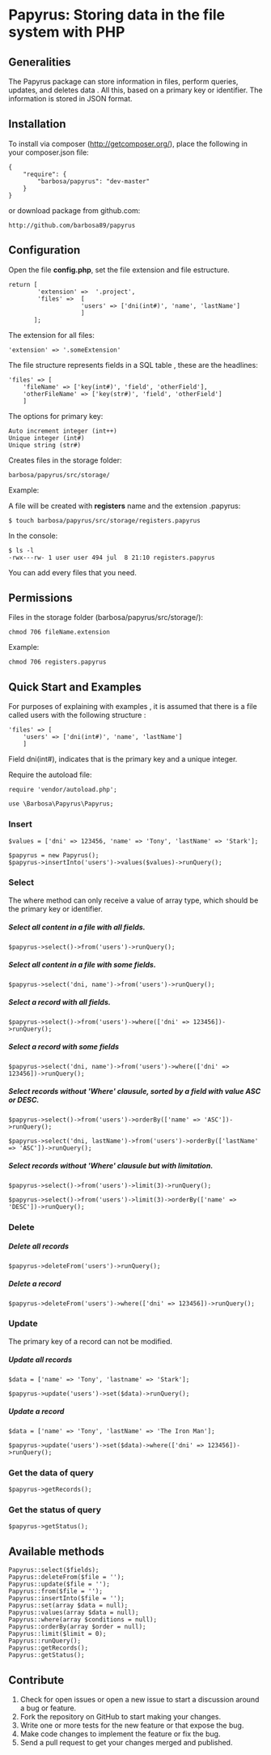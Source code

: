 # Papyrus: Storing data in the file system with PHP

## Generalities


The Papyrus package can store information in files, perform queries, updates, and deletes data . All this, based on a primary key or identifier. The information is stored in JSON format.

## Installation

To install via composer (http://getcomposer.org/), place the following in your composer.json file:

    {
        "require": {
            "barbosa/papyrus": "dev-master"
        }
    }

or download package from github.com:

    http://github.com/barbosa89/papyrus

## Configuration

Open the file **config.php**, set the file extension and file estructure. 

	return [
            'extension'	=>	'.project',
            'files' =>  [
                        'users' => ['dni(int#)', 'name', 'lastName']
                        ]
	       ];

The extension for all files:

    'extension' => '.someExtension'


The file structure represents fields in a SQL table , these are the headlines:

    'files' => [
		'fileName' => ['key(int#)', 'field', 'otherField'],
        'otherFileName' => ['key(str#)', 'field', 'otherField']
		]

The options for primary key:

	Auto increment integer (int++)
	Unique integer (int#)
	Unique string (str#)

Creates files in the storage folder:
   
    barbosa/papyrus/src/storage/ 

Example:

A file will be created with **registers** name and the extension .papyrus:

    $ touch barbosa/papyrus/src/storage/registers.papyrus

In the console:

	$ ls -l
    -rwx---rw- 1 user user 494 jul  8 21:10 registers.papyrus

You can add every files that you need.

## Permissions

Files in the storage folder (barbosa/papyrus/src/storage/): 

    chmod 706 fileName.extension

Example:
    
    chmod 706 registers.papyrus

## Quick Start and Examples

For purposes of explaining with examples , it is assumed that there is a file called users with the following structure :

    'files' => [
		'users' => ['dni(int#)', 'name', 'lastName']
		]

Field dni(int#), indicates that is the primary key and a unique integer.

Require the autoload file:

    require 'vendor/autoload.php';

    use \Barbosa\Papyrus\Papyrus;

### Insert


    $values = ['dni' => 123456, 'name' => 'Tony', 'lastName' => 'Stark'];

    $papyrus = new Papyrus();
    $papyrus->insertInto('users')->values($values)->runQuery();


### Select

The where method can only receive a value of array type, which should be the primary key or identifier.

##### Select all content in a file with all fields.


    $papyrus->select()->from('users')->runQuery();


##### Select all content in a file with some fields.


    $papyrus->select('dni, name')->from('users')->runQuery();


##### Select a record with all fields.


    $papyrus->select()->from('users')->where(['dni' => 123456])->runQuery();


##### Select a record with some fields 


    $papyrus->select('dni, name')->from('users')->where(['dni' => 123456])->runQuery();

 
##### Select records without 'Where' clausule, sorted by a field with value ASC or DESC.


    $papyrus->select()->from('users')->orderBy(['name' => 'ASC'])->runQuery();

    $papyrus->select('dni, lastName')->from('users')->orderBy(['lastName' => 'ASC'])->runQuery();


##### Select records without 'Where' clausule but with limitation.


    $papyrus->select()->from('users')->limit(3)->runQuery();

    $papyrus->select()->from('users')->limit(3)->orderBy(['name' => 'DESC'])->runQuery();


### Delete

##### Delete all records 


    $papyrus->deleteFrom('users')->runQuery();


##### Delete a record


    $papyrus->deleteFrom('users')->where(['dni' => 123456])->runQuery();


### Update

The primary key of a record can not be modified.

##### Update all records


    $data = ['name' => 'Tony', 'lastname' => 'Stark'];

    $papyrus->update('users')->set($data)->runQuery();


##### Update a record


    $data = ['name' => 'Tony', 'lastName' => 'The Iron Man'];

    $papyrus->update('users')->set($data)->where(['dni' => 123456])->runQuery();

### Get the data of query


    $papyrus->getRecords();


### Get the status of query


    $papyrus->getStatus();


## Available methods


    Papyrus::select($fields);
    Papyrus::deleteFrom($file = '');
    Papyrus::update($file = '');            
    Papyrus::from($file = '');
    Papyrus::insertInto($file = '');
    Papyrus::set(array $data = null);
    Papyrus::values(array $data = null);
    Papyrus::where(array $conditions = null);
    Papyrus::orderBy(array $order = null);
    Papyrus::limit($limit = 0);
    Papyrus::runQuery();
    Papyrus::getRecords();
    Papyrus::getStatus();


## Contribute
1. Check for open issues or open a new issue to start a discussion around a bug or feature.
2. Fork the repository on GitHub to start making your changes.
3. Write one or more tests for the new feature or that expose the bug.
4. Make code changes to implement the feature or fix the bug.
5. Send a pull request to get your changes merged and published.
